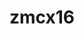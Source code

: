 ---
title: zmcx16
github: https://github.com/zmcx16
mode: dark
transition: 3s
archetype:
- Github Actions
- Badges | Tags | Icons
---